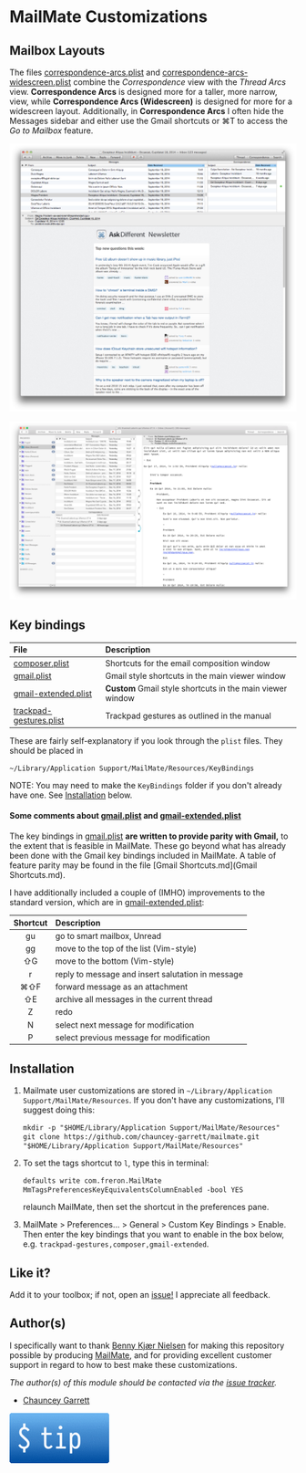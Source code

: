 # MailMate Customizations

## Mailbox Layouts

The files [correspondence-arcs.plist](Layouts/Mailboxes/correspondence-arcs.plist) and [correspondence-arcs-widescreen.plist](Layouts/Mailboxes/correspondence-arcs-widescreen.plist) combine the *Correspondence* view with the *Thread Arcs* view. **Correspondence Arcs** is designed more for a taller, more narrow, view, while **Correspondence Arcs (Widescreen)** is designed for more for a widescreen layout. Additionally, in **Correspondence Arcs** I often hide the Messages sidebar and either use the Gmail shortcuts or ⌘T to access the *Go to Mailbox* feature.

![Correspondence Arcs, with hidden sidebar](img/correspondence-arcs.png)

![Correspondence Arcs (Widescreen)](img/correspondence-arcs-widescreen.png)

## Key bindings

| File                                                           | Description
| :---                                                           | :---
| [composer.plist](Keybindings/composer.plist)                   | Shortcuts for the email composition window
| [gmail.plist](Keybindings/gmail.plist)                         | Gmail style shortcuts in the main viewer window
| [gmail-extended.plist](Keybindings/gmail-extended.plist)       | **Custom** Gmail style shortcuts in the main viewer window
| [trackpad-gestures.plist](Keybindings/trackpad-gestures.plist) | Trackpad gestures as outlined in the manual

These are fairly self-explanatory if you look through the `plist` files. They should be placed in

	~/Library/Application Support/MailMate/Resources/KeyBindings

NOTE: You may need to make the `KeyBindings` folder if you don't already have one. See [Installation](#installation) below.

#### Some comments about [gmail.plist](Keybindings/gmail.plist) and [gmail-extended.plist](Keybindings/gmail-extended.plist)

The key bindings in [gmail.plist](Keybindings/gmail.plist) **are written to provide parity with Gmail,** to the extent that is feasible in MailMate. These go beyond what has already been done with the Gmail key bindings included in MailMate. A table of feature parity may be found in the file [Gmail Shortcuts.md](Gmail Shortcuts.md).

I have additionally included a couple of (IMHO) improvements to the standard version, which are in [gmail-extended.plist](Keybindings/gmail-extended.plist):

| Shortcut | Description
| :---:    | :---
| gu       | go to smart mailbox, Unread
| gg       | move to the top of the list (Vim-style)
| ⇧G       | move to the bottom (Vim-style)
| r        | reply to message and insert salutation in message
| ⌘⇧F      | forward message as an attachment
| ⇧E       | archive all messages in the current thread
| Z        | redo
| N        | select next message for modification
| P        | select previous message for modification

## Installation

1. Mailmate user customizations are stored in `~/Library/Application Support/MailMate/Resources`. If you don't have any customizations, I'll suggest doing this:

    ```
    mkdir -p "$HOME/Library/Application Support/MailMate/Resources"
    git clone https://github.com/chauncey-garrett/mailmate.git "$HOME/Library/Application Support/MailMate/Resources"
    ```

2. To set the tags shortcut to `l`, type this in terminal:

    ```
    defaults write com.freron.MailMate MmTagsPreferencesKeyEquivalentsColumnEnabled -bool YES
    ```

    relaunch MailMate, then set the shortcut in the preferences pane.

3. MailMate > Preferences... > General > Custom Key Bindings > Enable. Then enter the key bindings that you want to enable in the box below, e.g. `trackpad-gestures,composer,gmail-extended`.

## Like it?

Add it to your toolbox; if not, open an [issue!](https://github.com/chauncey-garrett/mailmate/issues "chauncey-garrett/mailmate/issues") I appreciate all feedback.

## Author(s)

I specifically want to thank [Benny Kjær Nielsen](http://freron.com/about/index.html#about_me) for making this repository possible by producing [MailMate](http://freron.com), and for providing excellent customer support in regard to how to best make these customizations.

*The author(s) of this module should be contacted via the [issue tracker](https://github.com/chauncey-garrett/mailmate/issues "chauncey-garrett/mailmate/issues").*

  - [Chauncey Garrett](https://github.com/chauncey-garrett "chauncey-garrett")

[![](/img/tip.gif)](http://chauncey.io/about/index.html#tip)
